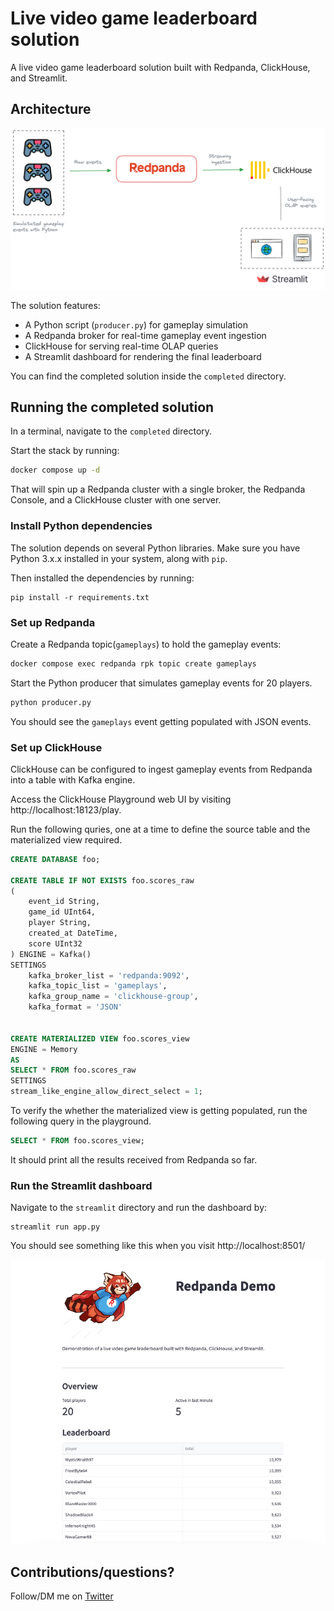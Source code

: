# Live video game leaderboard solution

A live video game leaderboard solution built with Redpanda, ClickHouse, and Streamlit.

## Architecture
!['Architecture diagram'](./images/architecture.png)

The solution features:
- A Python script (`producer.py`) for gameplay simulation
- A Redpanda broker for real-time gameplay event ingestion
- ClickHouse for serving real-time OLAP queries
- A Streamlit dashboard for rendering the final leaderboard

You can find the completed solution inside the `completed` directory.

## Running the completed solution

In a terminal, navigate to the `completed` directory.

Start the stack by running:

```bash
docker compose up -d
```

That will spin up a Redpanda cluster with a single broker, the Redpanda Console, and a ClickHouse cluster with one server.

### Install Python dependencies
The solution depends on several Python libraries. Make sure you have Python 3.x.x installed in your system, along with `pip`.

Then installed the dependencies by running:

```
pip install -r requirements.txt
```

### Set up Redpanda

Create a Redpanda topic(`gameplays`) to hold the gameplay events:

```bash
docker compose exec redpanda rpk topic create gameplays
```

Start the Python producer that simulates gameplay events for 20 players.

```bash
python producer.py
```

You should see the `gameplays` event getting populated with JSON events.

### Set up ClickHouse
ClickHouse can be configured to ingest gameplay events from Redpanda into a table with Kafka engine.

Access the ClickHouse Playground web UI by visiting http://localhost:18123/play.

Run the following quries, one at a time to define the source table and the materialized view required.

```sql
CREATE DATABASE foo;

CREATE TABLE IF NOT EXISTS foo.scores_raw
(
    event_id String,
    game_id UInt64,
    player String,
    created_at DateTime,
    score UInt32
) ENGINE = Kafka()
SETTINGS
    kafka_broker_list = 'redpanda:9092',
    kafka_topic_list = 'gameplays',
    kafka_group_name = 'clickhouse-group',
    kafka_format = 'JSON'


CREATE MATERIALIZED VIEW foo.scores_view
ENGINE = Memory
AS
SELECT * FROM foo.scores_raw
SETTINGS
stream_like_engine_allow_direct_select = 1;
```

To verify the whether the materialized view is getting populated, run the following query in the playground.

```sql
SELECT * FROM foo.scores_view;
```

It should print all the results received from Redpanda so far.

### Run the Streamlit dashboard

Navigate to the `streamlit` directory and run the dashboard by:

```
streamlit run app.py
```

You should see something like this when you visit http://localhost:8501/

![](./images/streamlit-dashboard.png)

## Contributions/questions?

Follow/DM me on [Twitter](https://twitter.com/dunithd)